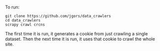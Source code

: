 To run:

```
git clone https://github.com/jgors/data_crawlers
cd data_crawlers
scrapy crawl crcns
```

The first time it is run, it generates a cookie from just crawling a single
dataset.  Then the next time it is run, it uses that cookie to crawl the 
whole site.

